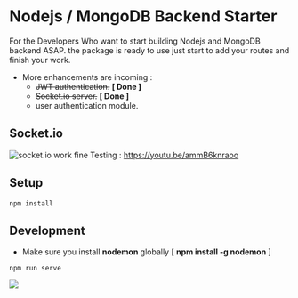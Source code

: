 # Nodejs / MongoDB Backend Starter

For the Developers Who want to start building Nodejs and MongoDB backend ASAP. the package is ready to use just start to add your routes and finish your work.

* More enhancements are incoming :
    * <del>JWT authentication.</del> **[ Done ]**
    * <del>Socket.io server.</del> **[ Done ]**
    * user authentication module.

## Socket.io
![socket.io work fine](https://img001.prntscr.com/file/img001/mGFOOHfbT6K00iDNk2jjsQ.png)
Testing : https://youtu.be/ammB6knraoo
## Setup

```
npm install
```

## Development
* Make sure you install **nodemon** globally [ **npm install -g nodemon** ]

```
npm run serve
```
![](https://img001.prntscr.com/file/img001/7hLkztdpTWKWncPoKziqkw.png)

